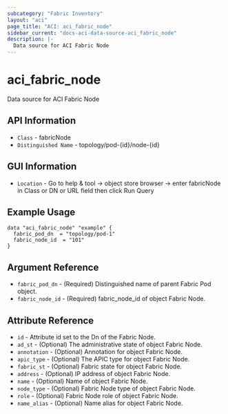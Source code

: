 ```yaml
---
subcategory: "Fabric Inventory"
layout: "aci"
page_title: "ACI: aci_fabric_node"
sidebar_current: "docs-aci-data-source-aci_fabric_node"
description: |-
  Data source for ACI Fabric Node
---
```


# aci_fabric_node #
Data source for ACI Fabric Node

## API Information ##
* `Class` - fabricNode
* `Distinguished Name` - topology/pod-{id}/node-{id}

## GUI Information ##
* `Location` - Go to help & tool -> object store browser -> enter fabricNode in Class or DN or URL field then click Run Query

## Example Usage ##

```hcl
data "aci_fabric_node" "example" {
  fabric_pod_dn  = "topology/pod-1"
  fabric_node_id  = "101"
}
```

## Argument Reference ##
* `fabric_pod_dn` - (Required) Distinguished name of parent Fabric Pod object.
* `fabric_node_id` - (Required) fabric_node_id of object Fabric Node.

## Attribute Reference
* `id` - Attribute id set to the Dn of the Fabric Node.
* `ad_st` - (Optional) The administrative state of object Fabric Node.
* `annotation` - (Optional) Annotation for object Fabric Node.
* `apic_type` - (Optional) The APIC type for object Fabric Node.
* `fabric_st` - (Optional) Fabric state for object Fabric Node.
* `address` - (Optional) IP address of object Fabric Node.
* `name` - (Optional) Name of object Fabric Node.
* `node_type` - (Optional) Fabric Node type of object Fabric Node.
* `role` - (Optional) Fabric Node role of object Fabric Node.
* `name_alias` - (Optional) Name alias for object Fabric Node.

